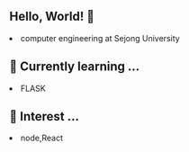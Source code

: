 ### <h2> Hello, World! 👋</h2>
<li> computer engineering at Sejong University</li>

<h2>  🌱 Currently learning ...</h2>
  <li> FLASK</li>
<h2>  💬 Interest ...</h2>
  <li>  node,React </li>
  
<!--
**Lee-3-8/Lee-3-8** is a ✨ _special_ ✨ repository because its `README.md` (this file) appears on your GitHub profile.

Here are some ideas to get you started:

- 🔭 I’m currently working on ...
- 🌱 I’m currently learning ...
- 👯 I’m looking to collaborate on ...
- 🤔 I’m looking for help with ...
- 💬 Ask me about ...
- 📫 How to reach me: ...
- 😄 Pronouns: ...
- ⚡ Fun fact: ...
-->
